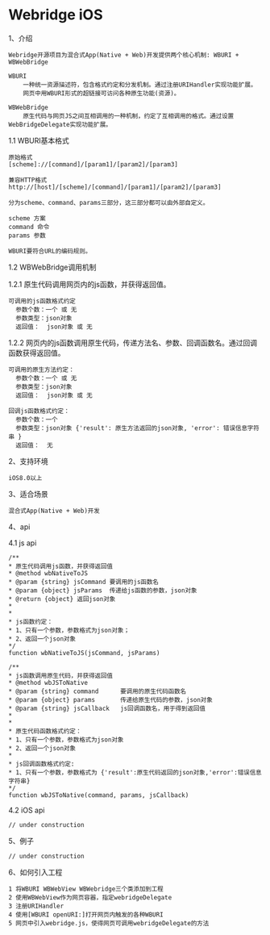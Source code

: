 Webridge iOS
========

1、介绍

    Webridge开源项目为混合式App(Native + Web)开发提供两个核心机制: WBURI + WBWebBridge
    
    WBURI 
        一种统一资源描述符，包含格式约定和分发机制。通过注册URIHandler实现功能扩展。
        网页中用WBURI形式的超链接可访问各种原生功能(资源)。

    WBWebBridge
        原生代码与网页JS之间互相调用的一种机制，约定了互相调用的格式。通过设置WebBridgeDelegate实现功能扩展。

1.1 WBURI基本格式

	原始格式
	[scheme]://[command]/[param1]/[param2]/[param3]

	兼容HTTP格式
	http://[host]/[scheme]/[command]/[param1]/[param2]/[param3]
	
	分为scheme、command、params三部分，这三部分都可以由外部自定义。
	
	scheme 方案
	command 命令
	params 参数
	
	WBURI要符合URL的编码规则。

1.2 WBWebBridge调用机制

1.2.1 原生代码调用网页内的js函数，并获得返回值。

    可调用的js函数格式约定
      参数个数：一个 或 无
      参数类型：json对象
      返回值：  json对象 或 无

1.2.2 网页内的js函数调用原生代码，传递方法名、参数、回调函数名。通过回调函数获得返回值。

	可调用的原生方法约定：
      参数个数：一个 或 无
      参数类型：json对象
      返回值：  json对象 或 无

    回调js函数格式约定：
      参数个数：一个
      参数类型：json对象 {'result': 原生方法返回的json对象, 'error': 错误信息字符串 }
      返回值：  无

2、支持环境

    iOS8.0以上

3、适合场景

    混合式App(Native + Web)开发

4、api

4.1 js api

	/**
	* 原生代码调用js函数，并获得返回值
	* @method wbNativeToJS
	* @param {string} jsCommand 要调用的js函数名
	* @param {object} jsParams  传递给js函数的参数，json对象
	* @return {object} 返回json对象
	*
	*
	* js函数约定：
	* 1、只有一个参数，参数格式为json对象；
	* 2、返回一个json对象
	*/
	function wbNativeToJS(jsCommand, jsParams)

	/**
	* js函数调用原生代码，并获得返回值
	* @method wbJSToNative
	* @param {string} command      要调用的原生代码函数名
	* @param {object} params       传递给原生代码的参数，json对象
	* @param {string} jsCallback   js回调函数名，用于得到返回值
	*
	*
	* 原生代码函数格式约定：
	* 1、只有一个参数，参数格式为json对象
	* 2、返回一个json对象
	*
	* js回调函数格式约定: 
	* 1、只有一个参数，参数格式为 {'result':原生代码返回的json对象,'error':错误信息字符串}
	*/
	function wbJSToNative(command, params, jsCallback)

4.2 iOS api

	// under construction

5、例子

	// under construction

6、如何引入工程

	1 将WBURI WBWebView WBWebridge三个类添加到工程
	2 使用WBWebView作为网页容器，指定webridgeDelegate
	3 注册URIHandler
	4 使用[WBURI openURI:]打开网页内触发的各种WBURI
	5 网页中引入webridge.js，使得网页可调用webridgeDelegate的方法

